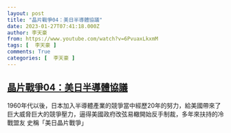 ```yaml
---
layout: post
title: "晶片戰爭04：美日半導體協議"
date: 2023-01-27T07:41:18.000Z
author: 李天豪
from: https://www.youtube.com/watch?v=6PvuaxLkxmM
tags: [  李天豪 ]
comments: True
categories: [  李天豪 ]
---
```

<!--1674805278000-->
[晶片戰爭04：美日半導體協議](https://www.youtube.com/watch?v=6PvuaxLkxmM)
------

<div>
1960年代以後，日本加入半導體產業的競爭當中經歷20年的努力，給美國帶來了巨大威脅巨大的競爭壓力，逼得美國政府改弦易轍開始反手制裁，多年來扶持的冷戰盟友 史稱「美日晶片戰爭」
</div>
